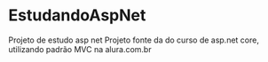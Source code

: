 # EstudandoAspNet
Projeto de estudo asp net Projeto fonte da do curso de asp.net core, utilizando padrão MVC na alura.com.br
